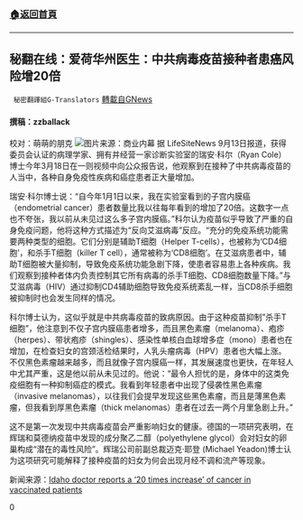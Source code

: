 ###  [:house:返回首頁](https://github.com/ourhimalayas/txt)
---


## 秘翻在线：爱荷华州医生：中共病毒疫苗接种者患癌风险增20倍
` 秘密翻譯組G-Translators` [轉載自GNews](https://gnews.org/zh-hans/1539727/)

#### 撰稿：zzballack
校对：萌萌的朋克
![](https://assets.gnews.org/wp-content/uploads/2021/09/3-45.jpg)图片来源：商业内幕
据 LifeSiteNews 9月13日报道，获得委员会认证的病理学家、拥有并经营一家诊断实验室的瑞安·科尔（Ryan Cole）博士今年3月18日在一则视频中向公众报告说，他观察到在接种了中共病毒疫苗的人当中，各种自身免疫性疾病和癌症患者正大量增加。

瑞安·科尔博士说：“自今年1月1日以来，我在实验室看到的子宫内膜癌（endometrial cancer）患者数量比我以往每年看到的增加了20倍。这数字一点也不夸张，我以前从未见过这么多子宫内膜癌。”科尔认为疫苗似乎导致了严重的自身免疫问题，他将这种方式描述为“反向艾滋病毒”反应。“充分的免疫系统功能需要两种类型的细胞。它们分别是辅助T细胞（Helper T-cells），也被称为‘CD4细胞’，和杀手T细胞（killer T cell），通常被称为‘CD8细胞’。在艾滋病患者中，辅助T细胞被大量抑制，导致免疫系统功能急剧下降，使患者容易患上各种疾病。我们观察到接种者体内负责控制其它所有病毒的杀手T细胞、CD8细胞数量下降。”与艾滋病毒（HIV）通过抑制CD4辅助细胞导致免疫系统紊乱一样，当CD8杀手细胞被抑制时也会发生同样的情况。

科尔博士认为，这似乎就是中共病毒疫苗的致病原因。由于这种疫苗抑制”杀手T细胞”，他注意到不仅子宫内膜癌患者增多，而且黑色素瘤（melanoma）、疱疹（herpes）、带状疱疹（shingles）、感染性单核白血球增多症（mono）患者也在增加，在检查妇女的宫颈活检结果时，人乳头瘤病毒（HPV）患者也大幅上涨。不仅黑色素瘤越来越多，而且就像子宫内膜癌一样，其发展速度也更快，在年轻人中尤其严重，这是他以前从未见过的。他说：“最令人担忧的是，身体中的这类免疫细胞有一种抑制癌症的模式。我看到年轻患者中出现了侵袭性黑色素瘤（invasive melanomas），以往我们会提早发现这些黑色素瘤，而且是薄黑色素瘤，但我看到厚黑色素瘤（thick melanomas）患者在过去一两个月里急剧上升。”

这不是第一次发现中共病毒疫苗会严重影响妇女的健康。德国的一项研究表明，在辉瑞和莫德纳疫苗中发现的成分聚乙二醇（polyethylene glycol）会对妇女的卵巢构成“潜在的毒性风险”。辉瑞公司前副总裁迈克·耶登 (Michael Yeadon)博士认为这项研究可能解释了接种疫苗的妇女为何会出现月经不调和流产等现象。

新闻来源：[Idaho doctor reports a ‘20 times increase’ of cancer in vaccinated patients](https://www.lifesitenews.com/news/idaho-doctor-reports-a-20-times-increase-of-cancer-in-vaccinated-patients/)

0
